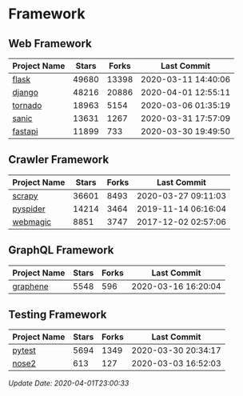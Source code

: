 # Framework

## Web Framework

| Project Name | Stars | Forks | Last Commit |
| ------------ | ----- | ----- | ----------- |
| [flask](https://github.com/pallets/flask) | 49680 | 13398 | 2020-03-11 14:40:06 |
| [django](https://github.com/django/django) | 48216 | 20886 | 2020-04-01 12:55:11 |
| [tornado](https://github.com/tornadoweb/tornado) | 18963 | 5154 | 2020-03-06 01:35:19 |
| [sanic](https://github.com/huge-success/sanic) | 13631 | 1267 | 2020-03-31 17:57:09 |
| [fastapi](https://github.com/tiangolo/fastapi) | 11899 | 733 | 2020-03-30 19:49:50 |

## Crawler Framework

| Project Name | Stars | Forks | Last Commit |
| ------------ | ----- | ----- | ----------- |
| [scrapy](https://github.com/scrapy/scrapy) | 36601 | 8493 | 2020-03-27 09:11:03 |
| [pyspider](https://github.com/binux/pyspider) | 14214 | 3464 | 2019-11-14 06:16:04 |
| [webmagic](https://github.com/code4craft/webmagic) | 8851 | 3747 | 2017-12-02 02:57:06 |

## GraphQL Framework

| Project Name | Stars | Forks | Last Commit |
| ------------ | ----- | ----- | ----------- |
| [graphene](https://github.com/graphql-python/graphene) | 5548 | 596 | 2020-03-16 16:20:04 |

## Testing Framework

| Project Name | Stars | Forks | Last Commit |
| ------------ | ----- | ----- | ----------- |
| [pytest](https://github.com/pytest-dev/pytest) | 5694 | 1349 | 2020-03-30 20:34:17 |
| [nose2](https://github.com/nose-devs/nose2) | 613 | 127 | 2020-03-03 16:52:03 |

*Update Date: 2020-04-01T23:00:33*